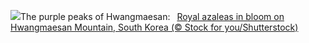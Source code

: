 ![](https://www.bing.com/th?id=OHR.HwangmaesanAzaleas_EN-US0649441292_UHD.jpg&w=1000)The purple peaks of Hwangmaesan:&nbsp;&ensp;[Royal azaleas in bloom on Hwangmaesan Mountain, South Korea (© Stock for you/Shutterstock)](https://www.bing.com/th?id=OHR.HwangmaesanAzaleas_EN-US0649441292_UHD.jpg)
<br><br/>
